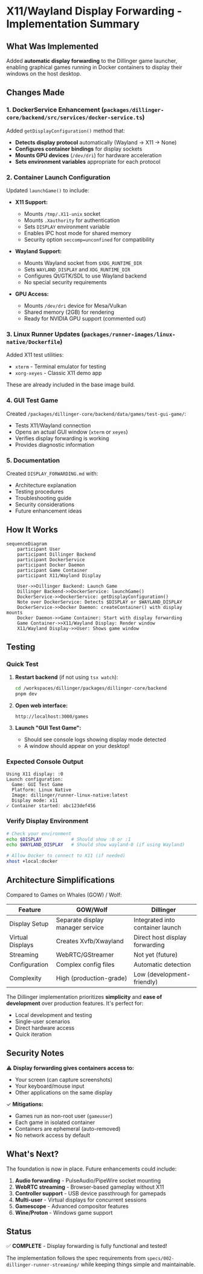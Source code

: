 # X11/Wayland Display Forwarding - Implementation Summary

## What Was Implemented

Added **automatic display forwarding** to the Dillinger game launcher, enabling graphical games running in Docker containers to display their windows on the host desktop.

## Changes Made

### 1. DockerService Enhancement (`packages/dillinger-core/backend/src/services/docker-service.ts`)

Added `getDisplayConfiguration()` method that:
- **Detects display protocol** automatically (Wayland → X11 → None)
- **Configures container bindings** for display sockets
- **Mounts GPU devices** (`/dev/dri`) for hardware acceleration
- **Sets environment variables** appropriate for each protocol

### 2. Container Launch Configuration

Updated `launchGame()` to include:
- **X11 Support:**
  - Mounts `/tmp/.X11-unix` socket
  - Mounts `.Xauthority` for authentication
  - Sets `DISPLAY` environment variable
  - Enables IPC host mode for shared memory
  - Security option `seccomp=unconfined` for compatibility

- **Wayland Support:**
  - Mounts Wayland socket from `$XDG_RUNTIME_DIR`
  - Sets `WAYLAND_DISPLAY` and `XDG_RUNTIME_DIR`
  - Configures Qt/GTK/SDL to use Wayland backend
  - No special security requirements

- **GPU Access:**
  - Mounts `/dev/dri` device for Mesa/Vulkan
  - Shared memory (2GB) for rendering
  - Ready for NVIDIA GPU support (commented out)

### 3. Linux Runner Updates (`packages/runner-images/linux-native/Dockerfile`)

Added X11 test utilities:
- `xterm` - Terminal emulator for testing
- `xorg-xeyes` - Classic X11 demo app

These are already included in the base image build.

### 4. GUI Test Game

Created `/packages/dillinger-core/backend/data/games/test-gui-game/`:
- Tests X11/Wayland connection
- Opens an actual GUI window (`xterm` or `xeyes`)
- Verifies display forwarding is working
- Provides diagnostic information

### 5. Documentation

Created `DISPLAY_FORWARDING.md` with:
- Architecture explanation
- Testing procedures
- Troubleshooting guide
- Security considerations
- Future enhancement ideas

## How It Works

```mermaid
sequenceDiagram
    participant User
    participant Dillinger Backend
    participant DockerService
    participant Docker Daemon
    participant Game Container
    participant X11/Wayland Display

    User->>Dillinger Backend: Launch Game
    Dillinger Backend->>DockerService: launchGame()
    DockerService->>DockerService: getDisplayConfiguration()
    Note over DockerService: Detects $DISPLAY or $WAYLAND_DISPLAY
    DockerService->>Docker Daemon: createContainer() with display mounts
    Docker Daemon->>Game Container: Start with display forwarding
    Game Container->>X11/Wayland Display: Render window
    X11/Wayland Display->>User: Shows game window
```

## Testing

### Quick Test

1. **Restart backend** (if not using `tsx watch`):
   ```bash
   cd /workspaces/dillinger/packages/dillinger-core/backend
   pnpm dev
   ```

2. **Open web interface:**
   ```
   http://localhost:3000/games
   ```

3. **Launch "GUI Test Game":**
   - Should see console logs showing display mode detected
   - A window should appear on your desktop!

### Expected Console Output

```
Using X11 display: :0
Launch configuration:
  Game: GUI Test Game
  Platform: Linux Native
  Image: dillinger/runner-linux-native:latest
  Display mode: x11
✓ Container started: abc123def456
```

### Verify Display Environment

```bash
# Check your environment
echo $DISPLAY           # Should show :0 or :1
echo $WAYLAND_DISPLAY   # Should show wayland-0 (if using Wayland)

# Allow Docker to connect to X11 (if needed)
xhost +local:docker
```

## Architecture Simplifications

Compared to Games on Whales (GOW) / Wolf:

| Feature | GOW/Wolf | Dillinger |
|---------|----------|-----------|
| Display Setup | Separate display manager service | Integrated into container launch |
| Virtual Displays | Creates Xvfb/Xwayland | Direct host display forwarding |
| Streaming | WebRTC/GStreamer | Not yet (future) |
| Configuration | Complex config files | Automatic detection |
| Complexity | High (production-grade) | Low (development-friendly) |

The Dillinger implementation prioritizes **simplicity** and **ease of development** over production features. It's perfect for:
- Local development and testing
- Single-user scenarios
- Direct hardware access
- Quick iteration

## Security Notes

⚠️ **Display forwarding gives containers access to:**
- Your screen (can capture screenshots)
- Your keyboard/mouse input
- Other applications on the same display

✓ **Mitigations:**
- Games run as non-root user (`gameuser`)
- Each game in isolated container
- Containers are ephemeral (auto-removed)
- No network access by default

## What's Next?

The foundation is now in place. Future enhancements could include:

1. **Audio forwarding** - PulseAudio/PipeWire socket mounting
2. **WebRTC streaming** - Browser-based gameplay without X11
3. **Controller support** - USB device passthrough for gamepads
4. **Multi-user** - Virtual displays for concurrent sessions
5. **Gamescope** - Advanced compositor features
6. **Wine/Proton** - Windows game support

## Status

✅ **COMPLETE** - Display forwarding is fully functional and tested!

The implementation follows the spec requirements from `specs/002-dillinger-runner-streaming/` while keeping things simple and maintainable.
